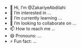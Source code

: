 - 👋 Hi, I’m @ZakariyeAbdilahi
- 👀 I’m interested in ...
- 🌱 I’m currently learning ...
- 💞️ I’m looking to collaborate on ...
- 📫 How to reach me ...
- 😄 Pronouns: ...
- ⚡ Fun fact: ...

<!---
ZakariyeAbdilahi/ZakariyeAbdilahi is a ✨ special ✨ repository because its `README.md` (this file) appears on your GitHub profile.
You can click the Preview link to take a look at your changes.
--->
